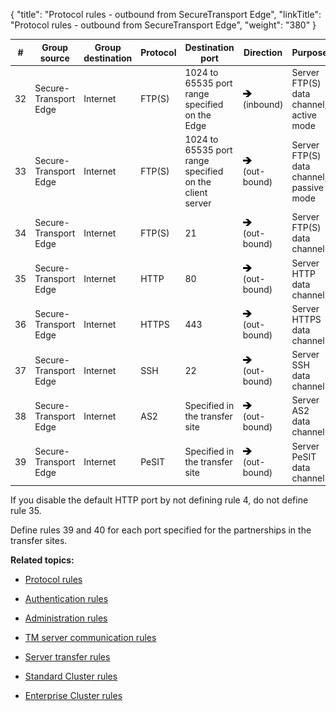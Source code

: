 {
    "title": "Protocol rules - outbound from SecureTransport Edge",
    "linkTitle": "Protocol rules - outbound from SecureTransport Edge",
    "weight": "380"
}<table cellspacing="0">
   <col/>
   <col/>
   <col/>
   <col/>
   <col/>
   <col/>
   <col/>
   <thead>
      <tr>
         <th>#</th>
         <th>Group source</th>
         <th>Group destination</th>
         <th>Protocol</th>
         <th>Destination port</th>
         <th>Direction</th>
         <th>Purpose</th>
      </tr>
   </thead>
   <tbody>
      <tr>
         <td>32         </td>
         <td>Secure-<br/>Transport<br/>Edge         </td>
         <td>Internet         </td>
         <td>FTP(S)         </td>
         <td>1024 to 65535 port range specified on the Edge         </td>
         <td>
<img data-mc-conditions="axway_conditions.ScreenOnly" src="RightArrow_14x11.png"/>
<br/>(inbound)         </td>
         <td>Server FTP(S) data channel, active mode         </td>
      </tr>
      <tr>
         <td>33         </td>
         <td>Secure-<br/>Transport<br/>Edge         </td>
         <td>Internet         </td>
         <td>FTP(S)         </td>
         <td>1024 to 65535 port range specified on the client server         </td>
         <td>
<img data-mc-conditions="axway_conditions.ScreenOnly" src="RightArrow_14x11.png"/>
<br/>(out-<br/>bound)         </td>
         <td>Server FTP(S) data channel, passive mode         </td>
      </tr>
      <tr>
         <td>34         </td>
         <td>Secure-<br/>Transport<br/>Edge         </td>
         <td>Internet         </td>
         <td>FTP(S)         </td>
         <td>21         </td>
         <td>
<img data-mc-conditions="axway_conditions.ScreenOnly" src="RightArrow_14x11.png"/>
<br/>(out-<br/>bound)         </td>
         <td>Server FTP(S) data channel         </td>
      </tr>
      <tr>
         <td>35         </td>
         <td>Secure-<br/>Transport<br/>Edge         </td>
         <td>Internet         </td>
         <td>HTTP         </td>
         <td>80         </td>
         <td>
<img data-mc-conditions="axway_conditions.ScreenOnly" src="RightArrow_14x11.png"/>
<br/>(out-<br/>bound)         </td>
         <td>Server HTTP data channel         </td>
      </tr>
      <tr>
         <td>36         </td>
         <td>Secure-<br/>Transport<br/>Edge         </td>
         <td>Internet         </td>
         <td>HTTPS         </td>
         <td>443         </td>
         <td>
<img data-mc-conditions="axway_conditions.ScreenOnly" src="RightArrow_14x11.png"/>
<br/>(out-<br/>bound)         </td>
         <td>Server HTTPS data channel         </td>
      </tr>
      <tr>
         <td>37         </td>
         <td>Secure-<br/>Transport<br/>Edge         </td>
         <td>Internet         </td>
         <td>SSH         </td>
         <td>22         </td>
         <td>
<img data-mc-conditions="axway_conditions.ScreenOnly" src="RightArrow_14x11.png"/>
<br/>(out-<br/>bound)         </td>
         <td>Server SSH data channel         </td>
      </tr>
      <tr>
         <td>38         </td>
         <td>Secure-<br/>Transport<br/>Edge         </td>
         <td>Internet         </td>
         <td>AS2         </td>
         <td>Specified in the transfer site         </td>
         <td>
<img data-mc-conditions="axway_conditions.ScreenOnly" src="RightArrow_14x11.png"/>
<br/>(out-<br/>bound)         </td>
         <td>Server AS2 data channel         </td>
      </tr>
      <tr>
         <td>39         </td>
         <td>Secure-<br/>Transport<br/>Edge         </td>
         <td>Internet         </td>
         <td>PeSIT         </td>
         <td>Specified in the transfer site         </td>
         <td>
<img data-mc-conditions="axway_conditions.ScreenOnly" src="RightArrow_14x11.png"/>
<br/>(out-<br/>bound)         </td>
         <td>Server PeSIT data channel         </td>
      </tr>
   </tbody>
</table>



If you disable the default HTTP port by not defining rule 4, do not define rule 35.



Define rules 39 and 40 for each port specified for the partnerships in the transfer sites.



**Related topics:**



-   [Protocol rules](../r_st_protocol_rules)

-   [Authentication rules](../r_st_authentication_rules)

-   [Administration rules](../r_st_administration_rules)

-   [TM server communication rules](../r_st_tm_server_communication_rules)

-   [Server transfer rules](../r_st_server_transfer_rules)

-   [Standard Cluster rules](../r_st_standard_clustering_rules)

-   [Enterprise Cluster rules](../r_st_large_enterprise_clustering_rules)

